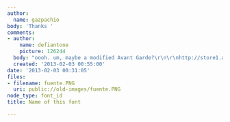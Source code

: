 ```yaml
---
author:
  name: gazpachio
body: 'Thanks '
comments:
- author:
    name: defiantone
    picture: 126244
  body: "oooh. um, maybe a modified Avant Garde?\r\n\r\nhttp://store1.adobe.com/cfusion/store/html/index.cfm?store=OLS-US&event=displayFont&code=AVAQ10012000"
  created: '2013-02-03 00:55:00'
date: '2013-02-03 00:31:05'
files:
- filename: fuente.PNG
  uri: public://old-images/fuente.PNG
node_type: font_id
title: Name of this font

---
```

